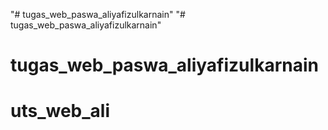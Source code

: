 "# tugas_web_paswa_aliyafizulkarnain" 
"# tugas_web_paswa_aliyafizulkarnain" 
# tugas_web_paswa_aliyafizulkarnain
# uts_web_ali
